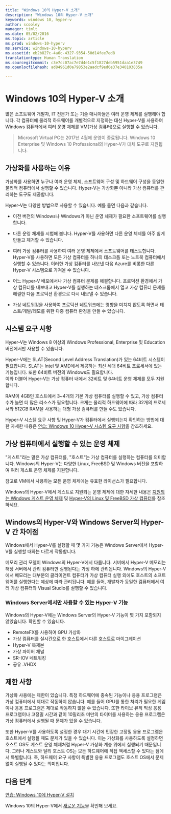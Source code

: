 ```yaml
---
title: "Windows 10의 Hyper-V 소개"
description: "Windows 10의 Hyper-V 소개"
keywords: windows 10, hyper-v
author: scooley
manager: timlt
ms.date: 05/02/2016
ms.topic: article
ms.prod: windows-10-hyperv
ms.service: windows-10-hyperv
ms.assetid: eb2b827c-4a6c-4327-9354-50d14fee7ed8
translationtype: Human Translation
ms.sourcegitcommit: c3e7cc07ac7e7d4e1c5f1827deb5951daa1e3749
ms.openlocfilehash: ad84961d0a79853e2aadcf9ed0e37e340103835a

---
```


# Windows 10의 Hyper-V 소개

많은 소프트웨어 개발자, IT 전문가 또는 기술 매니아들은 여러 운영 체제를 실행해야 합니다.  각 컴퓨터에 물리적 하드웨어를 개별적으로 지정하는 대신 Hyper-V를 사용하여 Windows 컴퓨터에서 여러 운영 체제를 VM(가상 컴퓨터)으로 실행할 수 있습니다.

> Microsoft Virtual PC는 2017년 4월에 운영이 종료됩니다. Windows 10 Enterprise 및 Windows 10 Professional의 Hyper-V가 대체 도구로 지원됩니다.  

## 가상화를 사용하는 이유
가상화를 사용하면 누구나 여러 운영 체제, 소프트웨어 구성 및 하드웨어 구성을 동일한 물리적 컴퓨터에서 실행할 수 있습니다.  Hyper-V는 가상화뿐 아니라 가상 컴퓨터를 관리하는 도구도 제공합니다.

Hyper-V는 다양한 방법으로 사용할 수 있습니다. 예를 들면 다음과 같습니다.

* 이전 버전의 Windows나 Windows가 아닌 운영 체제가 필요한 소프트웨어를 실행합니다. 

* 다른 운영 체제를 시험해 봅니다. Hyper-V를 사용하면 다른 운영 체제를 아주 쉽게 만들고 제거할 수 있습니다.

* 여러 가상 컴퓨터를 사용하여 여러 운영 체제에서 소프트웨어를 테스트합니다. Hyper-V를 사용하면 모든 가상 컴퓨터를 하나의 데스크톱 또는 노트북 컴퓨터에서 실행할 수 있습니다. 이러한 가상 컴퓨터를 내보낸 다음 Azure를 비롯한 다른 Hyper-V 시스템으로 가져올 수 있습니다.

* 어느 Hyper-V 배포에서나 가상 컴퓨터 문제를 해결합니다. 프로덕션 환경에서 가상 컴퓨터를 내보내고 Hyper-V를 실행하는 데스크톱에서 열고 가상 컴퓨터 문제를 해결한 다음 프로덕션 환경으로 다시 내보낼 수 있습니다. 

* 가상 네트워킹을 사용하여 프로덕션 네트워크에는 영향을 미치지 않도록 하면서 테스트/개발/데모를 위한 다중 컴퓨터 환경을 만들 수 있습니다.

## 시스템 요구 사항
Hyper-V는 Windows 8 이상의 Windows Professional, Enterprise 및 Education 버전에서만 사용할 수 있습니다.

Hyper-V에는 SLAT(Second Level Address Translation)가 있는 64비트 시스템이 필요합니다. SLAT는 Intel 및 AMD에서 제공하는 최신 세대 64비트 프로세서에 있는 기능입니다.  또한 64비트 버전의 Windows도 필요합니다.  
이와 더불어 Hyper-V는 가상 컴퓨터 내에서 32비트 및 64비트 운영 체제를 모두 지원합니다.

RAM이 4GB인 호스트에서 3~4개의 기본 가상 컴퓨터를 실행할 수 있고, 가상 컴퓨터 수가 늘면 더 많은 리소스가 필요합니다. 크게는 물리적 하드웨어에 따라 32개의 프로세서와 512GB RAM을 사용하는 대형 가상 컴퓨터를 만들 수도 있습니다.

Hyper-V 시스템 요구 사항 및 Hyper-V가 컴퓨터에서 실행되는지 확인하는 방법에 대한 자세한 내용은 [연습: Windows 10 Hyper-V 시스템 요구 사항](..\quick_start\walkthrough_install.md)을 참조하세요.


## 가상 컴퓨터에서 실행할 수 있는 운영 체제
"게스트"라는 말은 가상 컴퓨터를, "호스트"는 가상 컴퓨터를 실행하는 컴퓨터를 의미합니다. Windows의 Hyper-V는 다양한 Linux, FreeBSD 및 Windows 버전을 포함하여 여러 게스트 운영 체제를 지원합니다. 

참고로 VM에서 사용하는 모든 운영 체제에는 유효한 라이선스가 필요합니다. 

Windows의 Hyper-V에서 게스트로 지원되는 운영 체제에 대한 자세한 내용은 [지원되는 Windows 게스트 운영 체제](supported_guest_os.md) 및 [Hyper-V의 Linux 및 FreeBSD 가상 컴퓨터](https://technet.microsoft.com/library/dn531030.aspx)를 참조하세요. 


## Windows의 Hyper-V와 Windows Server의 Hyper-V 간 차이점
Windows에서 Hyper-V를 실행할 때 몇 가지 기능은 Windows Server에서 Hyper-V를 실행할 때와는 다르게 작동합니다. 

메모리 관리 모델이 Windows의 Hyper-V에서 다릅니다. 서버에서 Hyper-V 메모리는 해당 서버에서 관리 컴퓨터만 실행된다는 가정 하에 관리됩니다. Windows의 Hyper-V에서 메모리는 대부분의 클라이언트 컴퓨터가 가상 컴퓨터 실행 외에도 호스트의 소프트웨어를 실행한다는 예상에 따라 관리됩니다. 예를 들어, 개발자가 동일한 컴퓨터에서 여러 가상 컴퓨터와 Visual Studio를 실행할 수 있습니다.

### Windows Server에서만 사용할 수 있는 Hyper-V 기능
Windows의 Hyper-V에는 Windows Server의 Hyper-V 기능이 몇 가지 포함되지 않았습니다. 확인할 수 있습니다.

* RemoteFX를 사용하여 GPU 가상화 
* 가상 컴퓨터를 실시간으로 한 호스트에서 다른 호스트로 마이그레이션
* Hyper-V 복제본
* 가상 파이버 채널
* SR-IOV 네트워킹
* 공유 .VHDX

## 제한 사항
가상화 사용에는 제한이 있습니다. 특정 하드웨어에 종속된 기능이나 응용 프로그램은 가상 컴퓨터에서 제대로 작동하지 않습니다. 예를 들어 GPU를 통한 처리가 필요한 게임이나 응용 프로그램은 제대로 작동하지 않을 수 있습니다. 또한 라이브 뮤직 믹싱 응용 프로그램이나 고정밀 시간과 같이 10밀리초 미만의 타이머를 사용하는 응용 프로그램은 가상 컴퓨터에서 실행될 때 문제가 있을 수 있습니다.

또한 Hyper-V를 사용하도록 설정한 경우 대기 시간에 민감한 고정밀 응용 프로그램은 호스트에서 실행될 때도 문제가 있을 수 있습니다.  이는 가상화를 사용하도록 설정하면 호스트 OS도 게스트 운영 체제처럼 Hyper-V 가상화 계층 위에서 실행되기 때문입니다. 그러나 게스트와 달리 호스트 OS는 모든 하드웨어에 직접 액세스할 수 있다는 점에서 특별합니다. 즉, 하드웨어 요구 사항이 특별한 응용 프로그램도 호스트 OS에서 문제 없이 실행될 수 있다는 의미입니다.

## 다음 단계
[연습: Windows 10에 Hyper-V 설치](..\quick_start\walkthrough_install.md) 

Windows 10의 Hyper-V에서 [새로운 기능](whats_new.md)을 확인해 보세요.




<!--HONumber=Jul16_HO2-->


